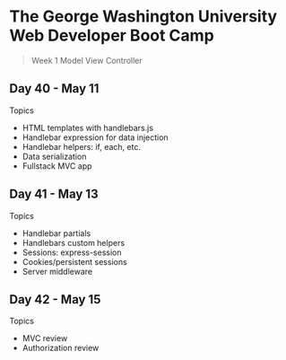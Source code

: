 # **The George Washington University Web Developer Boot Camp**
> Week 1 Model View Controller

## **Day 40 - May 11**
Topics
- HTML templates with handlebars.js
- Handlebar expression for data injection
- Handlebar helpers: if, each, etc.
- Data serialization
- Fullstack MVC app

## **Day 41 - May 13**
Topics
- Handlebar partials
- Handlebars custom helpers
- Sessions: express-session
- Cookies/persistent sessions
- Server middleware

## **Day 42 - May 15**
Topics
- MVC review
- Authorization review